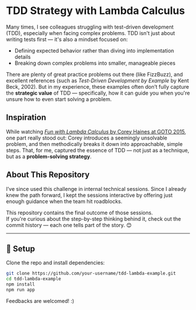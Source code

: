# TDD Strategy with Lambda Calculus

Many times, I see colleagues struggling with test-driven development (TDD), especially when facing complex problems. TDD isn't just about writing tests first — it's also a mindset focused on:

- Defining expected behavior rather than diving into implementation details  
- Breaking down complex problems into smaller, manageable pieces

There are plenty of great practice problems out there (like FizzBuzz), and excellent references (such as *Test-Driven Development by Example* by Kent Beck, 2002). But in my experience, these examples often don’t fully capture the **strategic value** of TDD — specifically, how it can guide you when you're unsure how to even start solving a problem.

## Inspiration

While watching [*Fun with Lambda Calculus* by Corey Haines at GOTO 2015](https://youtu.be/QPqoFCHpLF4?si=Tqnjnfy798m_Nl-m), one part really stood out: Corey introduces a seemingly unsolvable problem, and then methodically breaks it down into approachable, simple steps. That, for me, captured the essence of TDD — not just as a technique, but as a **problem-solving strategy**.

## About This Repository

I’ve since used this challenge in internal technical sessions. Since I already knew the path forward, I kept the sessions interactive by offering just enough guidance when the team hit roadblocks.

This repository contains the final outcome of those sessions.  
If you're curious about the step-by-step thinking behind it, check out the commit history — each one tells part of the story. 😊

---

## 🚀 Setup

Clone the repo and install dependencies:

```bash
git clone https://github.com/your-username/tdd-lambda-example.git
cd tdd-lambda-example
npm install
npm run app
```

Feedbacks are welcomed! :)